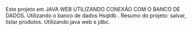 Este projeto em JAVA WEB UTILIZANDO CONEXÃO COM O BANCO DE DADOS. Utilizando o banco de dados Hsqldb .  Resumo do projeto: salvar, listar  produtos. 
Utilizando java web e jdbc. 

